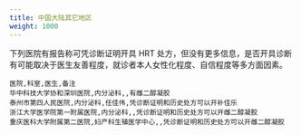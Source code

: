 ```yaml
---
title: 中国大陆其它地区
weight: 1000
---
```


下列医院有报告称可凭诊断证明开具 HRT 处方，但没有更多信息，是否开具诊断有可能取决于医生友善程度，就诊者本人女性化程度、自信程度等多方面因素。

```csv
医院,科室,医生,备注
华中科技大学协和深圳医院,内分泌科,,有雌二醇凝胶
泰州市第四人民医院,内分泌科,任佳伟,凭诊断证明和历史处方可以开补佳乐
浙江大学医学院第一附属医院,内分泌科,,凭诊断证明和历史处方可以开雌二醇凝胶
重庆医科大学附属第二医院,妇产科生殖医学中心,,凭诊断证明和历史处方可以开雌二醇凝胶
```
